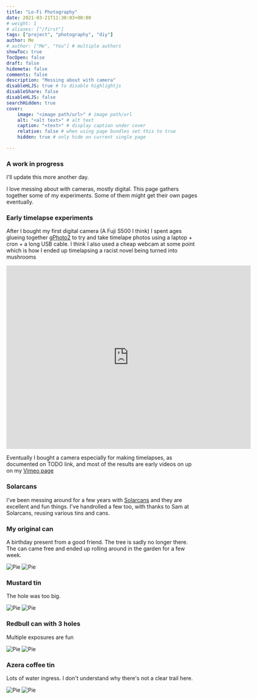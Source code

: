 ```yaml
---
title: "Lo-Fi Photography"
date: 2021-03-21T11:30:03+00:00
# weight: 1
# aliases: ["/first"]
tags: ["project", "photography", "diy"]
author: Me
# author: ["Me", "You"] # multiple authors
showToc: true
TocOpen: false
draft: false
hidemeta: false
comments: false
description: "Messing about with camera"
disableHLJS: true # to disable highlightjs
disableShare: false
disableHLJS: false
searchHidden: true
cover:
    image: "<image path/url>" # image path/url
    alt: "<alt text>" # alt text
    caption: "<text>" # display caption under cover
    relative: false # when using page bundles set this to true
    hidden: true # only hide on current single page

---
```



### A work in progress

I'll update this more another day.

I love messing about with cameras, mostly digital.  This page gathers together some of my experiments.  Some of them might get their own pages eventually.


### Early timelapse experiments

After I bought my first digital camera (A Fuji S500 I think) I spent ages glueing together [gPhoto2](http://www.gphoto.org/) to try and take timelape photos using a laptop + cron + a long USB cable.  I think I also used a cheap webcam at some point which is how I ended up timelapsing a racist novel being turned into mushrooms

<iframe title="vimeo-player" src="https://player.vimeo.com/video/12824644" width="640" height="480" frameborder="0" allowfullscreen></iframe>

Eventually I bought a camera especially for making timelapses, as documented on TODO link, and most of the results are early videos on up on my [Vimeo page](https://vimeo.com/user4123311)

### Solarcans

I've been messing around for a few years with [Solarcans](https://solarcan.co.uk/) and they are excellent and fun things.  I've handrolled a few too, with thanks to Sam at Solarcans, reusing various tins and cans.



### My original can

A birthday present from a good friend.  The tree is sadly no longer there.  The can came free and ended up rolling around in the garden for a few week.

![Pie](/images/solarcans/solarcan-original.jpg "original can")
![Pie](/images/solarcans/solarcan-original-coloured.jpg "original can solarized")

### Mustard tin

The hole was too big.

![Pie](/images/solarcans/mustard-placement.jpg "Mustard tin placement")
![Pie](/images/solarcans/mustard-invert.png "Mustard tin exposure")

### Redbull can with 3 holes

Multiple exposures are fun

![Pie](/images/solarcans/tripple2-invert.png "Tripple hole exposure")
![Pie](/images/solarcans/tripple2-invert-colours.png "Colours messed with")

### Azera coffee tin

Lots of water ingress.  I don't understand why there's not a clear trail here.

![Pie](/images/solarcans/coffeecan-scaled.png "Coffee tin as scanned")
![Pie](/images/solarcans/coffeecan-inverted.png "Coffee tin inverted")
